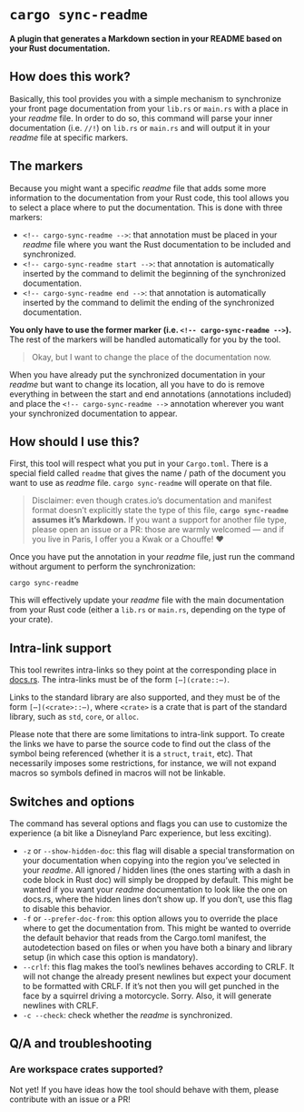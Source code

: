 <!-- cargo-sync-readme start -->

# `cargo sync-readme`

**A plugin that generates a Markdown section in your README based on your Rust documentation.**

## How does this work?

Basically, this tool provides you with a simple mechanism to synchronize your front page
documentation from your `lib.rs` or `main.rs` with a place in your *readme* file. In order to do
so, this command will parse your inner documentation (i.e. `//!`) on `lib.rs` or `main.rs` and
will output it in your *readme* file at specific markers.

## The markers

Because you might want a specific *readme* file that adds some more information to the
documentation from your Rust code, this tool allows you to select a place where to put the
documentation. This is done with three markers:

- `<!-- cargo-sync-readme -->`: that annotation must be placed in your *readme* file where you
  want the Rust documentation to be included and synchronized.
- `<!-- cargo-sync-readme start -->`: that annotation is automatically inserted by the command
  to delimit the beginning of the synchronized documentation.
- `<!-- cargo-sync-readme end -->`: that annotation is automatically inserted by the command
  to delimit the ending of the synchronized documentation.

**You only have to use the former marker (i.e. `<!-- cargo-sync-readme -->`).** The rest of the
markers will be handled automatically for you by the tool.

> Okay, but I want to change the place of the documentation now.

When you have already put the synchronized documentation in your *readme* but want to change its
location, all you have to do is remove everything in between the start and end annotations
(annotations included) and place the `<!-- cargo-sync-readme -->` annotation wherever you want
your synchronized documentation to appear.

## How should I use this?

First, this tool will respect what you put in your `Cargo.toml`. There is a special field called
`readme` that gives the name / path of the document you want to use as *readme* file.
`cargo sync-readme` will operate on that file.

> Disclaimer: even though crates.io’s documentation and manifest format doesn’t explicitly state
> the type of this file, **`cargo sync-readme` assumes it’s Markdown.** If you want a support
> for another file type, please open an issue or a PR: those are warmly welcomed — and if you
> live in Paris, I offer you a Kwak or a Chouffe! ♥

Once you have put the annotation in your *readme* file, just run the command without argument to
perform the synchronization:

```text
cargo sync-readme
```

This will effectively update your *readme* file with the main documentation from your Rust code
(either a `lib.rs` or `main.rs`, depending on the type of your crate).

## Intra-link support

This tool rewrites intra-links so they point at the corresponding place in
[docs.rs](https://docs.rs). The intra-links must be of the form `[⋯](crate::⋯)`.

Links to the standard library are also supported, and they must be of the form
`[⋯](<crate>::⋯)`, where `<crate>` is a crate that is part of the standard library, such as
`std`, `core`, or `alloc`.

Please note that there are some limitations to intra-link support. To create the links we have
to parse the source code to find out the class of the symbol being referenced (whether it is a
`struct`, `trait`, etc). That necessarily imposes some restrictions, for instance, we will not
expand macros so symbols defined in macros will not be linkable.

## Switches and options

The command has several options and flags you can use to customize the experience (a bit like a
Disneyland Parc experience, but less exciting).

- `-z` or `--show-hidden-doc`: this flag will disable a special transformation on your
  documentation when copying into the region you’ve selected in your *readme*. All
  ignored / hidden lines (the ones starting with a dash in code block in Rust doc) will simply
  be dropped by default. This might be wanted if you want your *readme* documentation to look
  like the one on docs.rs, where the hidden lines don’t show up. If you don’t, use this flag
  to disable this behavior.
- `-f` or `--prefer-doc-from`: this option allows you to override the place where to get the
  documentation from. This might be wanted to override the default behavior that reads from
  the Cargo.toml manifest, the autodetection based on files or when you have both a binary
  and library setup (in which case this option is mandatory).
- `--crlf`: this flag makes the tool’s newlines behaves according to CRLF. It will not change
  the already present newlines but expect your document to be formatted with CRLF. If it’s
  not then you will get punched in the face by a squirrel driving a motorcycle. Sorry. Also,
  it will generate newlines with CRLF.
- `-c --check`: check whether the *readme* is synchronized.

## Q/A and troubleshooting

### Are workspace crates supported?

Not yet! If you have ideas how the tool should behave with them, please contribute with an issue or
a PR!

<!-- cargo-sync-readme end -->
